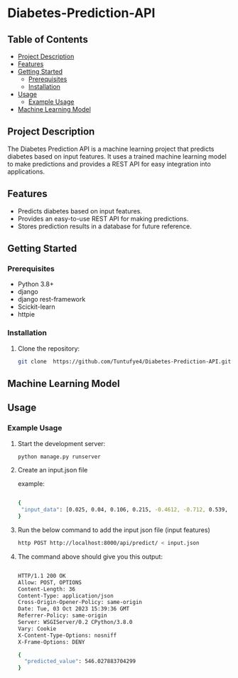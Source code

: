 # Diabetes-Prediction-API

## Table of Contents

- [Project Description](#project-description)
- [Features](#features)
- [Getting Started](#getting-started)
  - [Prerequisites](#prerequisites)
  - [Installation](#installation)
- [Usage](#usage)
  - [Example Usage](#example-usage)
- [Machine Learning Model](#machine-learning-model)




## Project Description

The Diabetes Prediction API is a machine learning project that predicts diabetes based on input features. It uses a trained machine learning model to make predictions and provides a REST API for easy integration into applications.

## Features

- Predicts diabetes based on input features.
- Provides an easy-to-use REST API for making predictions.
- Stores prediction results in a database for future reference.

## Getting Started


### Prerequisites


- Python 3.8+
- django
- django rest-framework
- Scickit-learn
- httpie 

### Installation

1. Clone the repository:

   ```bash
   git clone  https://github.com/Tuntufye4/Diabetes-Prediction-API.git

## Machine Learning Model

## Usage

### Example Usage

1. Start the development server:

   ```bash
   python manage.py runserver

2. Create an input.json file

   example:
   ```bash

   {
    "input_data": [0.025, 0.04, 0.106, 0.215, -0.4612, -0.712, 0.539, -0.036, 0.128, 0.781]
   }


4. Run the below command to add the input json file (input features)

   ```bash
   http POST http://localhost:8000/api/predict/ < input.json


4. The command above should give you this output:

   ```bash

   HTTP/1.1 200 OK
   Allow: POST, OPTIONS
   Content-Length: 36
   Content-Type: application/json
   Cross-Origin-Opener-Policy: same-origin
   Date: Tue, 03 Oct 2023 15:39:36 GMT
   Referrer-Policy: same-origin
   Server: WSGIServer/0.2 CPython/3.8.0
   Vary: Cookie
   X-Content-Type-Options: nosniff
   X-Frame-Options: DENY

   {
     "predicted_value": 546.027883704299
   }  

   







 

